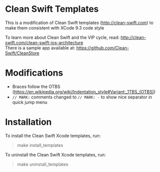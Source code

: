 # Clean Swift Templates

This is a modification of Clean Swift templates (http://clean-swift.com) to make them consistent with XCode 9.3 code style

To learn more about Clean Swift and the VIP cycle, read: http://clean-swift.com/clean-swift-ios-architecture  
There is a sample app available at: https://github.com/Clean-Swift/CleanStore

# Modifications

- Braces follow the OTBS (https://en.wikipedia.org/wiki/Indentation_style#Variant:_1TBS_(OTBS))
- `// MARK:` comments changed to `// MARK: -` to show nice separator in quick jump menu


# Installation

To install the Clean Swift Xcode templates, run:

> make install_templates

To uninstall the Clean Swift Xcode templates, run:

> make uninstall_templates
